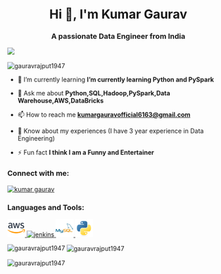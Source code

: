 <h1 align="center">Hi 👋, I'm Kumar Gaurav</h1>
<h3 align="center">A passionate Data Engineer from India</h3>
<img align ="Right alt="coding" width="400" src="https://user-images.githubusercontent.com/55389276/140866485-8fb1c876-9a8f-4d6a-98dc-08c4981eaf70.gif">

<p align="left"> <img src="https://komarev.com/ghpvc/?username=gauravrajput1947&label=Profile%20views&color=0e75b6&style=flat" alt="gauravrajput1947" /> </p>

- 🌱 I’m currently learning **I’m currently learning Python and PySpark**

- 💬 Ask me about **Python,SQL,Hadoop,PySpark,Data Warehouse,AWS,DataBricks**

- 📫 How to reach me **kumargauravofficial6163@gmail.com**

- 📄 Know about my experiences (I have 3 year experience in Data Engineering)

- ⚡ Fun fact **I think I am a Funny and Entertainer**

<h3 align="left">Connect with me:</h3>
<p align="left">
<a href="https://linkedin.com/in/kumar gaurav" target="blank"><img align="center" src="https://raw.githubusercontent.com/rahuldkjain/github-profile-readme-generator/master/src/images/icons/Social/linked-in-alt.svg" alt="kumar gaurav" height="30" width="40" /></a>
</p>

<h3 align="left">Languages and Tools:</h3>
<p align="left"> <a href="https://aws.amazon.com" target="_blank" rel="noreferrer"> <img src="https://raw.githubusercontent.com/devicons/devicon/master/icons/amazonwebservices/amazonwebservices-original-wordmark.svg" alt="aws" width="40" height="40"/> </a> <a href="https://www.jenkins.io" target="_blank" rel="noreferrer"> <img src="https://www.vectorlogo.zone/logos/jenkins/jenkins-icon.svg" alt="jenkins" width="40" height="40"/> </a> <a href="https://www.mysql.com/" target="_blank" rel="noreferrer"> <img src="https://raw.githubusercontent.com/devicons/devicon/master/icons/mysql/mysql-original-wordmark.svg" alt="mysql" width="40" height="40"/> </a> <a href="https://www.python.org" target="_blank" rel="noreferrer"> <img src="https://raw.githubusercontent.com/devicons/devicon/master/icons/python/python-original.svg" alt="python" width="40" height="40"/> </a> </p>

<p><img align="left" src="https://github-readme-stats.vercel.app/api/top-langs?username=gauravrajput1947&show_icons=true&locale=en&layout=compact" alt="gauravrajput1947" /></p>

<p>&nbsp;<img align="center" src="https://github-readme-stats.vercel.app/api?username=gauravrajput1947&show_icons=true&locale=en" alt="gauravrajput1947" /></p>

<p><img align="center" src="https://github-readme-streak-stats.herokuapp.com/?user=gauravrajput1947&" alt="gauravrajput1947" /></p>
 
